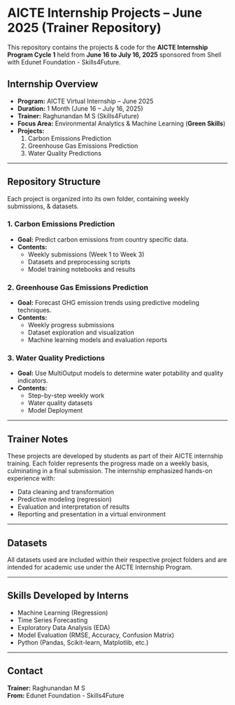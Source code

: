# AICTE Internship Projects – June 2025 (Trainer Repository)

This repository contains the projects & code for the **AICTE Internship Program Cycle 1** held from **June 16 to July 16, 2025** sponsored from Shell with Edunet Foundation - Skills4Future.

## Internship Overview

- **Program:** AICTE Virtual Internship – June 2025
- **Duration:** 1 Month (June 16 – July 16, 2025)
- **Trainer:** Raghunandan M S (Skills4Future)
- **Focus Area:** Environmental Analytics & Machine Learning (**Green Skills**)
- **Projects:**  
  1. Carbon Emissions Prediction  
  2. Greenhouse Gas Emissions Prediction  
  3. Water Quality Predictions

---

## Repository Structure

Each project is organized into its own folder, containing weekly submissions, & datasets.

### 1. **Carbon Emissions Prediction**
- **Goal:** Predict carbon emissions from country specific data.
- **Contents:**
  - Weekly submissions (Week 1 to Week 3)
  - Datasets and preprocessing scripts
  - Model training notebooks and results

### 2. **Greenhouse Gas Emissions Prediction**
- **Goal:** Forecast GHG emission trends using predictive modeling techniques.
- **Contents:**
  - Weekly progress submissions
  - Dataset exploration and visualization
  - Machine learning models and evaluation reports

### 3. **Water Quality Predictions**
- **Goal:** Use MultiOutput models to determine water potability and quality indicators.
- **Contents:**
  - Step-by-step weekly work
  - Water quality datasets
  - Model Deployment

---

## Trainer Notes

These projects are developed by students as part of their AICTE internship training. Each folder represents the progress made on a weekly basis, culminating in a final submission. The internship emphasized hands-on experience with:

- Data cleaning and transformation
- Predictive modeling (regression)
- Evaluation and interpretation of results
- Reporting and presentation in a virtual environment

---

## Datasets

All datasets used are included within their respective project folders and are intended for academic use under the AICTE Internship Program.

---

## Skills Developed by Interns

- Machine Learning (Regression)
- Time Series Forecasting
- Exploratory Data Analysis (EDA)
- Model Evaluation (RMSE, Accuracy, Confusion Matrix)
- Python (Pandas, Scikit-learn, Matplotlib, etc.)

---

## Contact

**Trainer:** Raghunandan M S  
**From:** Edunet Foundation - Skills4Future  
